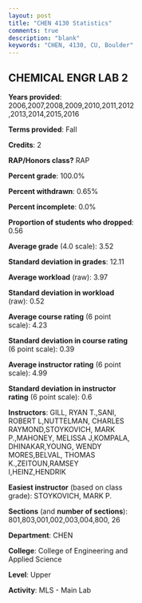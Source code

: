 ```yaml
---
layout: post
title: "CHEN 4130 Statistics"
comments: true
description: "blank"
keywords: "CHEN, 4130, CU, Boulder"
--- 
```

<head>
<script src="https://ajax.googleapis.com/ajax/libs/jquery/2.1.3/jquery.min.js"></script>
<script src="https://dl.dropboxusercontent.com/s/pc42nxpaw1ea4o9/highcharts.js?dl=0"></script>
<!-- <script src="../assets/js/highcharts.js"></script> -->
<style type="text/css">@font-face {
	font-family: "Bebas Neue";
	src: url(https://www.filehosting.org/file/details/544349/BebasNeue%20Regular.otf) format("opentype");
	}
	h1.Bebas { 
		font-family: "Bebas Neue", Verdana, Tahoma;
	}
</style>
</head>
<body>
	<div id="container" style="float: right; width: 45%; height: 88%; margin-left: 2.5%; margin-right: 2.5%;"></div>
	<script language="JavaScript">
		$(document).ready(function() {
		var chart = {type: 'column'};
		var title = {text: 'Grade Distribution'};
		var xAxis = {categories: ['A','B','C','D','F'],crosshair: true};
		var yAxis = {min: 0,title: {text: 'Percentage'}};
		var tooltip = {headerFormat: '<center><b><span style="font-size:20px">{point.key}</span></b></center>',
		               pointFormat: '<td style="padding:0"><b>{point.y:.1f}%</b></td>',
		               footerFormat: '</table>',shared: true,useHTML: true};
		var plotOptions = {column: {pointPadding: 0.0,borderWidth: 0}};  
		var credits = {enabled: false};var series= [{name: 'Percent',data: [56.79,40.94,2.08,0.0,0.19,]}];
		var json = {};
		json.chart = chart;
		json.title = title;
		json.tooltip = tooltip;
		json.xAxis = xAxis;
		json.yAxis = yAxis;  
		json.series = series;
		json.plotOptions = plotOptions;  
		json.credits = credits;
		$('#container').highcharts(json);
	});
	</script>
</body>
			   
## CHEMICAL ENGR LAB 2

**Years provided**: 2006,2007,2008,2009,2010,2011,2012,2013,2014,2015,2016

**Terms provided**: Fall

**Credits**: 2

**RAP/Honors class?** RAP

**Percent grade**: 100.0%

**Percent withdrawn**: 0.65%

**Percent incomplete**: 0.0%

**Proportion of students who dropped**: 0.56

**Average grade** (4.0 scale): 3.52

**Standard deviation in grades**: 12.11

**Average workload** (raw): 3.97

**Standard deviation in workload** (raw): 0.52

**Average course rating** (6 point scale): 4.23

**Standard deviation in course rating** (6 point scale): 0.39

**Average instructor rating** (6 point scale): 4.99

**Standard deviation in instructor rating** (6 point scale): 0.6

**Instructors**: GILL, RYAN T.,SANI, ROBERT L,NUTTELMAN, CHARLES RAYMOND,STOYKOVICH, MARK P.,MAHONEY, MELISSA J,KOMPALA, DHINAKAR,YOUNG, WENDY MORES,BELVAL, THOMAS K.,ZEITOUN,RAMSEY I,HEINZ,HENDRIK

**Easiest instructor** (based on class grade): STOYKOVICH, MARK P.

**Sections** (and **number of sections**): 801,803,001,002,003,004,800, 26

**Department**: CHEN

**College**: College of Engineering and Applied Science

**Level**: Upper

**Activity**: MLS - Main Lab